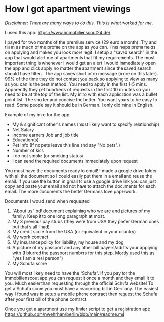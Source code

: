 # How I got apartment viewings

*Disclaimer: There are many ways to do this. This is what worked for me.*

I used this app: https://www.immobilienscout24.de/ 

I payed for two months of the premium service (29 euro a month).
Try and fill in as much of the profile on the app as you can. This helps prefill fields on applying and makes you look more legit.
I setup a “saved search” in the app that would alert me of apartments that fit my requirements.
The most important thing is whenever I would get an alert I would immediately open the app and click apply no matter the apartment since the saved search should have filters.
The app saves short intro message (more on this later). 99% of the time they do not contact you back so applying to view as many as you can is the best method.
You need to apply in the first 1-5 mins. Apparently they get hundreds of requests in the first 10 minutes so you need to be at the top of the list. 
My intro with each application was a bullet point list. The shorter and concise the better. 
You want yours to be easy to read. Some people say it should be in German. I only did mine in English.

Example of my intro for the app:
* My & significant other's names (most likely want to specify relationship)
* Net Salary
* Income earners Job and job title
* Education(s)
* Pet Info (If no pets leave this line and say "No pets".)
* Number of kids
* I do not smoke (or smoking status)
* I can send the required documents immediately upon request

You must have the documents ready to email! I made a google drive folder with all the document so I could easily
put them in a email and reuse the email. If you use the button in gmail to use a google drive link you can just copy and paste your email and not have to attach the documents for each email. The more documents the better Germans love paperwork.

Documents I would send when requested
1. “About us” pdf document explaining who we are and pictures of my family. Keep it to one long paragraph at most.
2. My 3 previous pay stubs (they were from USA they prefer German ones but that’s all I had)
3. My credit score from the USA (or equivalent in your country)
4. My work contract
5. My insurance policy for liability, my house and my dog
6. A picture of my passport and any other bill payers/adults your applying with (I blurred the passport numbers for this step. Mostly used this as "yes I am a real person")
7. My Schufa score

You will most likely need to have the “Schufa”. If you pay for the immobilienscout app you can request it once a month and they email it to you. 
Much easier than requesting through the official Schufa website! To get a Schufa score you must have a reacurring bill in Germany.
The easiest way I found was to setup a mobile phone contract then request the Schufa after your first bill of the phone contract.

Once you get a apartment use my finder script to get a registration apt: https://github.com/nwehrhan/berlin/blob/main/readme.md



